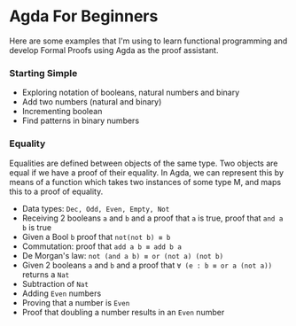 # Agda For Beginners

Here are some examples that I'm using to learn functional programming and develop Formal Proofs using Agda as the proof assistant.

### Starting Simple
- Exploring notation of booleans, natural numbers and binary
- Add two numbers (natural and binary)
- Incrementing boolean
- Find patterns in binary numbers

### Equality
Equalities are defined between objects of the same type. Two objects are equal if we have a proof of their equality.
In Agda, we can represent this by means of a function which takes two instances of some type M, and maps this to a proof of equality.
- Data types: ``Dec, Odd, Even, Empty, Not``
- Receiving 2 booleans ``a`` and ``b`` and a proof that ``a`` is true, proof that ``and a b`` is true
- Given a Bool ``b`` proof that ``not(not b) ≡ b ``
- Commutation: proof that ``add a b ≡ add b a``
- De Morgan's law: ``not (and a b) ≡ or (not a) (not b)``
- Given 2 booleans ``a`` and ``b`` and a proof that ``∀ (e : b ≡ or a (not a))`` returns a ``Nat``
- Subtraction of ``Nat``
- Adding ``Even`` numbers
- Proving that a number is ``Even``
- Proof that doubling a number results in an ``Even`` number
 
